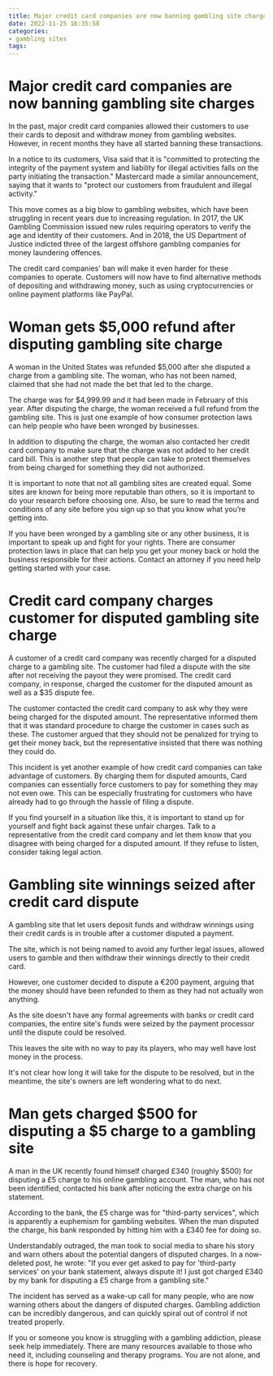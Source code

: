 ```yaml
---
title: Major credit card companies are now banning gambling site charges
date: 2022-11-25 16:35:58
categories:
- gambling sites
tags:
---
```



#  Major credit card companies are now banning gambling site charges

In the past, major credit card companies allowed their customers to use their cards to deposit and withdraw money from gambling websites. However, in recent months they have all started banning these transactions.

In a notice to its customers, Visa said that it is "committed to protecting the integrity of the payment system and liability for illegal activities falls on the party initiating the transaction." Mastercard made a similar announcement, saying that it wants to "protect our customers from fraudulent and illegal activity."

This move comes as a big blow to gambling websites, which have been struggling in recent years due to increasing regulation. In 2017, the UK Gambling Commission issued new rules requiring operators to verify the age and identity of their customers. And in 2018, the US Department of Justice indicted three of the largest offshore gambling companies for money laundering offences.

The credit card companies' ban will make it even harder for these companies to operate. Customers will now have to find alternative methods of depositing and withdrawing money, such as using cryptocurrencies or online payment platforms like PayPal.

#  Woman gets $5,000 refund after disputing gambling site charge

A woman in the United States was refunded $5,000 after she disputed a charge from a gambling site. The woman, who has not been named, claimed that she had not made the bet that led to the charge.

The charge was for $4,999.99 and it had been made in February of this year. After disputing the charge, the woman received a full refund from the gambling site. This is just one example of how consumer protection laws can help people who have been wronged by businesses.

In addition to disputing the charge, the woman also contacted her credit card company to make sure that the charge was not added to her credit card bill. This is another step that people can take to protect themselves from being charged for something they did not authorized.

It is important to note that not all gambling sites are created equal. Some sites are known for being more reputable than others, so it is important to do your research before choosing one. Also, be sure to read the terms and conditions of any site before you sign up so that you know what you’re getting into.

If you have been wronged by a gambling site or any other business, it is important to speak up and fight for your rights. There are consumer protection laws in place that can help you get your money back or hold the business responsible for their actions. Contact an attorney if you need help getting started with your case.

#  Credit card company charges customer for disputed gambling site charge

A customer of a credit card company was recently charged for a disputed charge to a gambling site. The customer had filed a dispute with the site after not receiving the payout they were promised. The credit card company, in response, charged the customer for the disputed amount as well as a $35 dispute fee.

The customer contacted the credit card company to ask why they were being charged for the disputed amount. The representative informed them that it was standard procedure to charge the customer in cases such as these. The customer argued that they should not be penalized for trying to get their money back, but the representative insisted that there was nothing they could do.

This incident is yet another example of how credit card companies can take advantage of customers. By charging them for disputed amounts, Card companies can essentially force customers to pay for something they may not even owe. This can be especially frustrating for customers who have already had to go through the hassle of filing a dispute.

If you find yourself in a situation like this, it is important to stand up for yourself and fight back against these unfair charges. Talk to a representative from the credit card company and let them know that you disagree with being charged for a disputed amount. If they refuse to listen, consider taking legal action.

#  Gambling site winnings seized after credit card dispute

A gambling site that let users deposit funds and withdraw winnings using their credit cards is in trouble after a customer disputed a payment.

The site, which is not being named to avoid any further legal issues, allowed users to gamble and then withdraw their winnings directly to their credit card.

However, one customer decided to dispute a €200 payment, arguing that the money should have been refunded to them as they had not actually won anything.

As the site doesn't have any formal agreements with banks or credit card companies, the entire site's funds were seized by the payment processor until the dispute could be resolved.

This leaves the site with no way to pay its players, who may well have lost money in the process.

It's not clear how long it will take for the dispute to be resolved, but in the meantime, the site's owners are left wondering what to do next.

#  Man gets charged $500 for disputing a $5 charge to a gambling site

A man in the UK recently found himself charged £340 (roughly $500) for disputing a £5 charge to his online gambling account. The man, who has not been identified, contacted his bank after noticing the extra charge on his statement.

According to the bank, the £5 charge was for "third-party services", which is apparently a euphemism for gambling websites. When the man disputed the charge, his bank responded by hitting him with a £340 fee for doing so.

Understandably outraged, the man took to social media to share his story and warn others about the potential dangers of disputed charges. In a now-deleted post, he wrote: "If you ever get asked to pay for 'third-party services' on your bank statement, always dispute it! I just got charged £340 by my bank for disputing a £5 charge from a gambling site."

The incident has served as a wake-up call for many people, who are now warning others about the dangers of disputed charges. Gambling addiction can be incredibly dangerous, and can quickly spiral out of control if not treated properly.

If you or someone you know is struggling with a gambling addiction, please seek help immediately. There are many resources available to those who need it, including counseling and therapy programs. You are not alone, and there is hope for recovery.